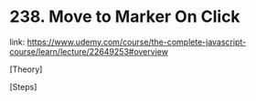 # 238. Move to Marker On Click

link: https://www.udemy.com/course/the-complete-javascript-course/learn/lecture/22649253#overview



[Theory]




[Steps]



